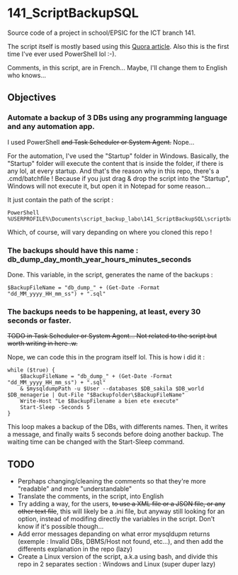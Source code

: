 # 141_ScriptBackupSQL
Source code of a project in school/EPSIC for the ICT branch 141.

The script itself is mostly based using this [Quora article](https://www.quora.com/How-can-you-backup-MySQL-and-PostgreSQL-databases-from-Windows-Server-2012R2-using-PowerShell-scripts). Also this is the first time I've ever used PowerShell lol :-).

Comments, in this script, are in French... Maybe, I'll change them to English who knows...

## Objectives
### Automate a backup of 3 DBs using any programming language and any automation app.

I used PowerShell ~~and Task Scheduler or System Agent.~~ Nope...

For the automation, I've used the "Startup" folder in Windows. Basically, the "Startup" folder will execute the content that is inside the folder, if there is any lol, at every startup. And that's the reason why in this repo, there's a .cmd/batchfile ! Because if you just drag & drop the script into the "Startup", Windows will not execute it, but open it in Notepad for some reason...

It just contain the path of the script :
```
PowerShell %USERPROFILE%\Documents\script_backup_labo\141_ScriptBackupSQL\scriptbackup.ps1
```
Which, of course, will vary depanding on where you cloned this repo !

### The backups should have this name : db_dump_day_month_year_hours_minutes_seconds
Done. This variable, in the script, generates the name of the backups :
```
$BackupFileName = "db_dump_" + (Get-Date -Format "dd_MM_yyyy_HH_mm_ss") + ".sql"
```

### The backups needs to be happening, at least, every 30 seconds or faster.
~~TODO in Task Scheduler or System Agent... Not related to the script but worth writing in here .w.~~

Nope, we can code this in the program itself lol. This is how i did it :
```
while ($true) {
    $BackupFileName = "db_dump_" + (Get-Date -Format "dd_MM_yyyy_HH_mm_ss") + ".sql" 
    & $mysqldumpPath -u $User --databases $DB_sakila $DB_world $DB_menagerie | Out-File "$Backupfolder\$BackupFileName"
    Write-Host "Le $BackupFilename a bien ete execute"
    Start-Sleep -Seconds 5
}
```
This loop makes a backup of the DBs, with differents names. Then, it writes a message, and finally waits 5 seconds before doing another backup. The waiting time can be changed with the Start-Sleep command.  

## TODO
- Perphaps changing/cleaning the comments so that they're more "readable" and more "understandable"
- Translate the comments, in the script, into English
- Try adding a way, for the users, ~~to use a XML file or a JSON file, or any other text file~~, this will likely be a .ini file, but anyway still looking for an option, instead of modifing directly the variables in the script. Don't know if it's possible though...
- Add error messages depanding on what error mysqldupm returns (exemple : Invalid DBs, DBMS/Host not found, etc...), and then add the differents explanation in the repo (lazy)
- Create a Linux version of the script, a.k.a using bash, and divide this repo in 2 separates section : Windows and Linux (super duper lazy)
